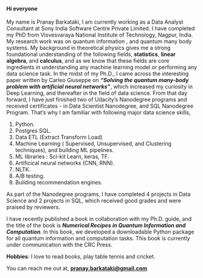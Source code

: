 #### Hi everyone


My name is Pranay Barkataki, I am currently working as a Data Analyst Consultant at Sony India Software Centre Private Limited. I have completed my PhD from Visvesvaraya National Institute of Technology, Nagpur, India. 
My research work was on quantum information , and quantum many body systems. My background in theoretical physics gives me a strong foundational understanding 
of the following fields, **statistics**, **linear algebra**, and **calculus**, and as we know that these fields are core ingredients in understanding any machine
learning model or performing any data science task. In the midst of my Ph.D., I came across the interesting paper written by Carleo Giuseppe on 
***“Solving the quantum many-body problem with artificial neural networks”***, which increased my curiosity in Deep Learning, and thereafter in the field of 
data science. From that day forward, I have just finished two of Udacity’s Nanodegree programs and received certificates - in Data Scientist Nanodegree, 
and SQL Nanodegree Program. That’s why I am familiar with following major data science skills,
 1. Python.
 2. Postgres SQL.
 3. Data ETL (Extract Transform Load)
 4. Machine Learning ( Supervised, Unsupervised, and Clustering techniques), and building ML pipelines.
 5. ML libraries : Sci-kit Learn, keras, TF.
 6. Artificical neural networks (CNN, RNN).
 7. NLTK.
 8. A/B testing.
 9. Building recommendation engines. 
 
As part of the Nanodegree programs, I have completed 4 projects in Data Science and 2 projects in SQL, which received good grades and were praised by reviewers.

I have recently published a book in collaboration with my Ph.D. guide, and the title of the book is ***Numerical Recipes in Quantum Information and Computation***. In this book, we
developed a downloadable Python package for all quantum information and computation tasks. This book is currently under communication with the CRC Press.

**Hobbies**: I love to read books, play table tennis and cricket.

You can reach me out at, **pranay.barkataki@gmail.com**
